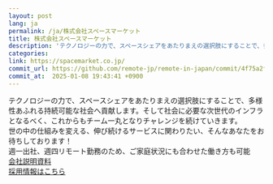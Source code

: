 ```yaml
---
layout: post
lang: ja
permalink: /ja/株式会社スペースマーケット
title: 株式会社スペースマーケット
description: 'テクノロジーの力で、スペースシェアをあたりまえの選択肢にすることで、多様性あふれる持続可能な社会へ貢献します。そして社会に必要な次世代のインフラとなるべく、これからもチーム一丸となりチャレンジを続けていきます。  世の中の仕組みを変える、伸び続けるサービスに関わりたい、そんなあなたをお待ちしております！   週一出社、週四リモート勤務のため、ご家庭状況にも合わせた働き方も可能   会社説明資料   採用情報はこちら'
categories: 
link: https://spacemarket.co.jp/
commit_url: https://github.com/remote-jp/remote-in-japan/commit/4f75a2f0509af89ef1a117b00e092ec5b59ea0c0
commit_at:  2025-01-08 19:43:41 +0900
---
```


<p>テクノロジーの力で、スペースシェアをあたりまえの選択肢にすることで、多様性あふれる持続可能な社会へ貢献します。そして社会に必要な次世代のインフラとなるべく、これからもチーム一丸となりチャレンジを続けていきます。<br /> 世の中の仕組みを変える、伸び続けるサービスに関わりたい、そんなあなたをお待ちしております！ <br /> 週一出社、週四リモート勤務のため、ご家庭状況にも合わせた働き方も可能 <br /> <a href="https://speakerdeck.com/spacemarket/corporate">会社説明資料</a> <br /> <a href="https://spacemarket.co.jp/recruit/engineer/">採用情報はこちら</a></p>
